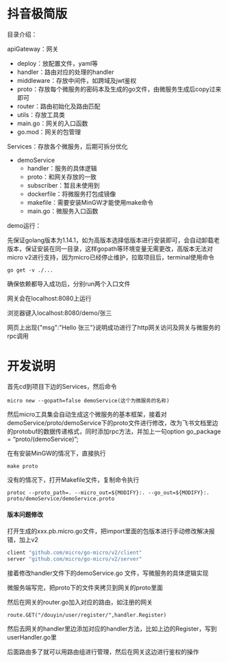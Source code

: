 # 抖音极简版

目录介绍：

apiGateway：网关

- deploy：放配置文件，yaml等
- handler：路由对应的处理的handler
- middleware：存放中间件，如跨域及jwt鉴权
- proto：存放每个微服务的密码本及生成的go文件，由微服务生成后copy过来即可
- router：路由初始化及路由匹配
- utils：存放工具类
- main.go：网关的入口函数
- go.mod：网关的包管理

Services：存放各个微服务，后期可拆分优化

- demoService
  - handler：服务的具体逻辑
  - proto：和网关存放的一致
  - subscriber：暂且未使用到
  - dockerfile：将微服务打包成镜像
  - makefile：需要安装MinGW才能使用make命令
  - main.go：微服务入口函数

demo运行：

先保证golang版本为1.14.1，如为高版本选择低版本进行安装即可，会自动卸载老版本，保证安装在同一目录，这样gopath等环境变量无需更改，高版本无法对micro v2进行支持，因为micro已经停止维护，拉取项目后，terminal使用命令

```
go get -v ./...
```

确保依赖都导入成功后，分别run两个入口文件

网关会在localhost:8080上运行

浏览器键入localhost:8080/demo/张三

网页上出现{"msg":"Hello 张三"}说明成功进行了http网关访问及网关与微服务的rpc调用

# 开发说明

首先cd到项目下边的Services，然后命令

```
micro new --gopath=false demoService(这个为微服务的名称)
```

然后micro工具集会自动生成这个微服务的基本框架，接着对demoService/proto/demoService下的proto文件进行修改，改为飞书文档里边的protobuf的数据传递格式，同时添加rpc方法，并加上一句option go_package = “proto/(demoService)”;

在有安装MinGW的情况下，直接执行

```
make proto
```

没有的情况下，打开Makefile文件，复制命令执行

```
protoc --proto_path=. --micro_out=${MODIFY}:. --go_out=${MODIFY}:. proto/demoService/demoService.proto
```

#### 版本问题修改

打开生成的xxx.pb.micro.go文件，把import里面的包版本进行手动修改解决报错，加上v2

```go
client "github.com/micro/go-micro/v2/client"
server "github.com/micro/go-micro/v2/server"
```



接着修改handler文件下的demoService.go 文件，写微服务的具体逻辑实现

微服务端写完，把proto下的文件夹拷贝到网关的proto里面

然后在网关的router.go加入对应的路由，如注册的网关

```
route.GET("/douyin/user/register/",handler.Register)
```

然后去网关的handler里边添加对应的handler方法，比如上边的Register，写到userHandler.go里

后面路由多了就可以用路由组进行管理，然后在网关这边进行鉴权的操作

